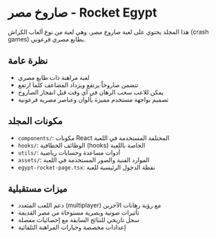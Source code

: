 # صاروخ مصر - Rocket Egypt

هذا المجلد يحتوي على لعبة صاروخ مصر، وهي لعبة من نوع ألعاب الكراش (crash games) بطابع مصري فرعوني.

## نظرة عامة
- لعبة مراهنة ذات طابع مصري
- تتضمن صاروخاً يرتفع ويزداد المضاعف كلما ارتفع
- يمكن للاعب سحب الرهان في أي وقت قبل انفجار الصاروخ
- تصميم بواجهة مستخدم مميزة بألوان وعناصر مصرية فرعونية

## مكونات المجلد
- `components/`: مكونات React المختلفة المستخدمة في اللعبة
- `hooks/`: الوظائف الخطافية (hooks) الخاصة باللعبة
- `utils/`: أدوات مساعدة وحسابات رياضية
- `assets/`: الموارد الفنية والصور المستخدمة في اللعبة
- `egypt-rocket-page.tsx`: نقطة الدخول الرئيسية للعبة

## ميزات مستقبلية
- دعم اللعب المتعدد (multiplayer) مع رؤية رهانات الآخرين
- تأثيرات صوتية وبصرية مستوحاة من مصر القديمة
- سجل تاريخي للنتائج السابقة مع إحصائيات مفصلة
- إعدادات مخصصة وخيارات المراهنة التلقائية
